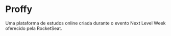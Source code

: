 # Proffy
Uma plataforma de estudos online criada durante o evento Next Level Week oferecido pela RocketSeat.
